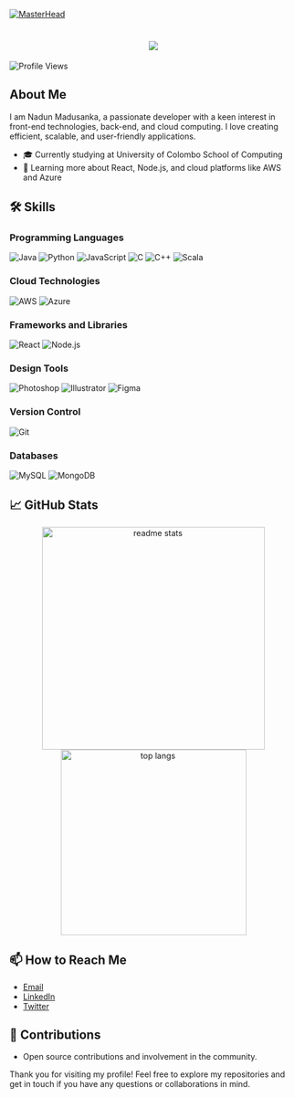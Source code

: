 [![MasterHead](https://user-images.githubusercontent.com/10498744/210012254-234538ff-d198-48aa-8964-37e6fd45d227.gif)](https://your-link.com)

<h1 align="center">
    <img src="https://readme-typing-svg.herokuapp.com/?font=Righteous&size=35&center=true&vCenter=true&width=500&height=70&duration=4000&lines=Hi+There!+👋;+I'm+Nadun+Madusanka!;" />
</h1>

![Profile Views](https://komarev.com/ghpvc/?username=NadunMN&style=for-the-badge)

## About Me

I am Nadun Madusanka, a passionate developer with a keen interest in front-end technologies, back-end, and cloud computing. I love creating efficient, scalable, and user-friendly applications.



- 🎓 Currently studying at University of Colombo School of Computing
- 🌱 Learning more about React, Node.js, and cloud platforms like AWS and Azure

## 🛠️ Skills

### Programming Languages
![Java](https://img.shields.io/badge/Java-007396?style=for-the-badge&logo=java&logoColor=white)
![Python](https://img.shields.io/badge/Python-3776AB?style=for-the-badge&logo=python&logoColor=white)
![JavaScript](https://img.shields.io/badge/JavaScript-F7DF1E?style=for-the-badge&logo=javascript&logoColor=black)
![C](https://img.shields.io/badge/C-A8B9CC?style=for-the-badge&logo=c&logoColor=white)
![C++](https://img.shields.io/badge/C++-00599C?style=for-the-badge&logo=cplusplus&logoColor=white)
![Scala](https://img.shields.io/badge/Scala-DC322F?style=for-the-badge&logo=scala&logoColor=white)

### Cloud Technologies
![AWS](https://img.shields.io/badge/AWS-FF9900?style=for-the-badge&logo=amazonaws&logoColor=white)
![Azure](https://img.shields.io/badge/Azure-0089D6?style=for-the-badge&logo=microsoftazure&logoColor=white)

### Frameworks and Libraries
![React](https://img.shields.io/badge/React-20232A?style=for-the-badge&logo=react&logoColor=61DAFB)
![Node.js](https://img.shields.io/badge/Node.js-43853D?style=for-the-badge&logo=node-dot-js&logoColor=white)

### Design Tools
![Photoshop](https://img.shields.io/badge/Photoshop-31A8FF?style=for-the-badge&logo=adobephotoshop&logoColor=white)
![Illustrator](https://img.shields.io/badge/Illustrator-FF9A00?style=for-the-badge&logo=adobeillustrator&logoColor=white)
![Figma](https://img.shields.io/badge/Figma-F24E1E?style=for-the-badge&logo=figma&logoColor=white)

### Version Control
![Git](https://img.shields.io/badge/Git-F05032?style=for-the-badge&logo=git&logoColor=white)

### Databases
![MySQL](https://img.shields.io/badge/MySQL-4479A1?style=for-the-badge&logo=mysql&logoColor=white)
![MongoDB](https://img.shields.io/badge/MongoDB-47A248?style=for-the-badge&logo=mongodb&logoColor=white)

## 📈 GitHub Stats

<div align=center>
  <img width=390 src="https://github-readme-stats-NadunMN.vercel.app/api?username=NadunMN&count_private=true&show_icons=true&theme=react&rank_icon=github&border_radius=10" alt="readme stats" />
  <br/>
  <img width=325 align="center" src="https://github-readme-stats-NadunMN.vercel.app/api/top-langs/?username=NadunMN&hide=HTML&langs_count=8&layout=compact&theme=react&border_radius=10&size_weight=0.5&count_weight=0.5&exclude_repo=github-readme-stats" alt="top langs" />
</div>


## 📫 How to Reach Me

- [Email](mailto:nadunmadusanka564@gmail.com)
- [LinkedIn](https://www.linkedin.com/in/your-profile)
- [Twitter](https://twitter.com/your-profile)

## 🤝 Contributions
- Open source contributions and involvement in the community.

Thank you for visiting my profile! Feel free to explore my repositories and get in touch if you have any questions or collaborations in mind.
